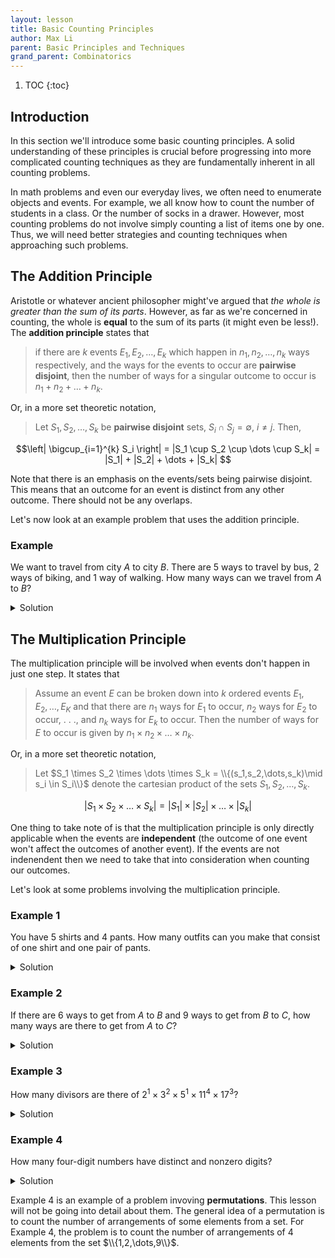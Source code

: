```yaml
---
layout: lesson
title: Basic Counting Principles
author: Max Li
parent: Basic Principles and Techniques
grand_parent: Combinatorics
---
```

1. TOC
{:toc}

## Introduction

In this section we'll introduce some basic counting principles. A solid understanding of these principles is crucial before progressing into more complicated counting techniques as they are fundamentally inherent in all counting problems. 

In math problems and even our everyday lives, we often need to enumerate objects and events. For example, we all know how to count the number of students in a class. Or the number of socks in a drawer. However, most counting problems do not involve simply counting a list of items one by one. Thus, we will need better strategies and counting techniques when approaching such problems.  

## The Addition Principle 

Aristotle or whatever ancient philosopher might've argued that *the whole is greater than the sum of its parts*. However, as far as we're concerned in counting, the whole is **equal** to the sum of its parts (it might even be less!). The **addition principle** states that 

> if there are $k$ events $E_1,E_2,\dots,E_k$ which happen in $n_1,n_2,\dots,n_k$ ways respectively, and the ways for the events to occur are **pairwise disjoint**, then the number of ways for a singular outcome to occur is $n_1+n_2+\dots+n_k$.

Or, in a more set theoretic notation,

> Let $S_1, S_2, \dots, S_k$ be **pairwise disjoint** sets, $S_i \cap S_j = \emptyset,\ i \neq j$. Then,

$$\left| \bigcup_{i=1}^{k} S_i \right| = |S_1 \cup S_2 \cup \dots \cup S_k| = |S_1| + |S_2| + \dots + |S_k| $$ 

Note that there is an emphasis on the events/sets being pairwise disjoint. This means that an outcome for an event is distinct from any other outcome. There should not be any overlaps.

Let's now look at an example problem that uses the addition principle. 

### Example 

We want to travel from city $A$ to city $B$. There are $5$ ways to travel by bus, $2$ ways of biking, and $1$ way of walking. How many ways can we travel from $A$ to $B$? 

<details>
    <summary> Solution </summary>
    <p>
        By the addition principle, the total number of ways is $5+2+1=8$. Simple huh? Don't let the simplicity downplay the importance of the addition principle though, you'll be using it <i>a lot</i> in counting problems. However, this is pretty much the full extent of which the addition principle can be used alone. To solve more complicated problems, we will need to combine its use with other counting principles. 
    </p>
</details>

## The Multiplication Principle

The multiplication principle will be involved when events don't happen in just one step. It states that 

> Assume an event $E$ can be broken down into $k$ ordered events $E_1,E_2,\dots,E_K$ and that there are $n_1$ ways for $E_1$ to occur, $n_2$ ways for $E_2$ to occur, . . ., and $n_k$ ways for $E_k$ to occur. Then the number of ways for $E$ to occur is given by $n_1\times n_2\times \ldots \times n_k$.

Or, in a more set theoretic notation,

> Let $S_1 \times S_2 \times \dots \times S_k = \\{(s_1,s_2,\dots,s_k)\mid s_i \in S_i\\}$ denote the cartesian product of the sets $S_1,S_2,\dots,S_k$. 

$$|S_1 \times S_2 \times \dots \times S_k| = |S_1| \times |S_2| \times \dots \times |S_k| $$ 

One thing to take note of is that the multiplication principle is only directly applicable when the events are **independent** (the outcome of one event won't affect the outcomes of another event). If the events are not indenendent then we need to take that into consideration when counting our outcomes.

Let's look at some problems involving the multiplication principle. 

### Example 1

You have $5$ shirts and $4$ pants. How many outfits can you make that consist of one shirt and one pair of pants. 

<details>
    <summary> Solution </summary>
    <p>
        We have $5$ choices for the shirt. Then for each shirt we have $4$ choices for the pants. Therefore the total number of outfits we can form is $4\times 5=20$. Notice that we could've chosen the pants before the shirt and the total would still remain the same. 
    </p>
</details>

### Example 2

If there are $6$ ways to get from $A$ to $B$ and $9$ ways to get from $B$ to $C$, how many ways are there to get from $A$ to $C$?

<details>
    <summary> Solution </summary>
    <p>
        This is another straightforward application of the multiplication principle. The total number of ways to get from $A$ to $C$ will be $6\times 9=63$.
    </p>
</details>

### Example 3

How many divisors are there of $2^{1}\times 3^{2} \times 5^{1} \times 11^{4} \times 17^{3}$?

<details>
    <summary> Solution </summary>
    <p>
        This problem requires a little bit of number theoretic insight. A divisor of $2^{1}\times 3^{2} \times 5^{1} \times 11^{4} \times 17^{3}$ will be of the form $$2^{a}\times 3^{b} \times 5^{c} \times 11^{d} \times 17^{e}
        \text{, where }0\le a\le 1, 0\le b\le 2, 0\le c\le 1, 0\le d\le 4, 0\le e\le 3$$ There are $2$ choices for $a$, $3$ choices for $b$, $2$ choices for $c$, $5$ choices for $d$, and $4$ choices for $e$. Therefore, the number of divisors is $2\times 3 \times 2 \times 5 \times 4 = 240$.
    </p>
</details>

### Example 4

How many four-digit numbers have distinct and nonzero digits?

<details>
    <summary> Solution </summary>
    <p>
        This is an example of a problem which the events are not independent. If we choose a number for the current digit, we can't choose this number for any later digits. So we can't bindly apply the multiplication principle. However, what we can notice is that although the choices themselves are not independent at each step, the <i>number</i> of choices is. For example, the first digit always has $9$ choices, the numbers from $1$ through $9$. Let's say we choose $1$ as our first digit. Then the choices for the second digit are $2,3,\dots,9$, $8$ numbers in total. What would happen if we choose $2$ as our first digit? The choices for the second digit are $1,3,4,\dots,9$, also $8$ numbers in total. We can see that no matter what number we choose for our first digit, there will always be $8$ choices for the second digit. There will be $7$ choices for the third digit and $6$ choices for the the fourth digit. Therefore, the total amount of numbers that satisfy the constraints is $9\times 8\times 7\times 6= 3024$. 
    </p>
</details>

Example 4 is an example of a problem invoving **permutations**. This lesson will not be going into detail about them. The general idea of a permutation is to count the number of arrangements of some elements from a set. For Example 4, the problem is to count the number of arrangements of $4$ elements from the set $\\{1,2,\dots,9\\}$.